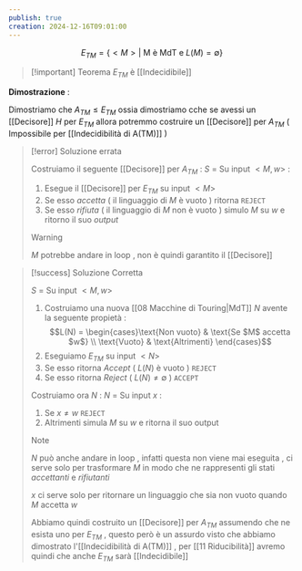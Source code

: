 ```yaml
---
publish: true
creation: 2024-12-16T09:01:00
---
```

$$E_{TM} = \{ <M> | \text{ M è MdT e } L(M) = \emptyset \}$$
>[!important] Teorema
>$E_{TM}$ è [[Indecidibile]]

**Dimostrazione** : 

Dimostriamo che $A_{TM} \leq E_{TM}$ ossia dimostriamo cche se avessi un [[Decisore]] $H$ per $E_{TM}$ allora potremmo costruire un [[Decisore]] per $A_{TM}$ ( Impossibile per [[Indecidibilità di A(TM)]] ) 

>[!error] Soluzione errata 
>
>Costruiamo il seguente [[Decisore]] per $A_{TM}$ :
>$S$ = Su input $<M,w>$ : 
>1. Esegue il [[Decisore]] per $E_{TM}$ su input $<M>$
>2. Se esso *accetta* ( il linguaggio di $M$ è vuoto ) ritorna `REJECT` 
>3. Se esso *rifiuta* ( il linguaggio di $M$ non è vuoto ) simulo $M$ su $w$ e ritorno il suo *output*
>>[!warning] 
>>$M$ potrebbe andare in loop , non è quindi garantito il [[Decisore]]

>[!success] Soluzione Corretta 
>
>$S$ = Su input $<M,w>$ 
>1. Costruiamo una nuova [[08 Macchine di Touring|MdT]] $N$ avente la seguente propietà :
>   $$L(N) = \begin{cases}\text{Non vuoto} & \text{Se $M$ accetta $w$} \\ \text{Vuoto} & \text{Altrimenti} \end{cases}$$
>2. Eseguiamo $E_{TM}$ su input $<N>$
>3. Se esso ritorna *Accept* ( $L(N)$ è vuoto ) `REJECT`
>4. Se esso ritorna *Reject* ( $L(N) \neq \emptyset$ ) `ACCEPT`
>
>Costruiamo ora $N$ :
>$N$ = Su input $x$ :
>1. Se $x \neq w$ `REJECT`
>2. Altrimenti simula $M$ su $w$ e ritorna il suo output
>
>>[!note] 
>>$N$ può anche andare in loop , infatti questa non viene mai eseguita , ci serve solo per trasformare $M$ in modo che ne rappresenti gli stati *accettanti* e *rifiutanti* 
>>
>>$x$ ci serve solo per ritornare un linguaggio che sia non vuoto quando $M$ accetta $w$
>
>Abbiamo quindi costruito un [[Decisore]] per $A_{TM}$ assumendo che ne esista uno per $E_{TM}$ , questo però è un assurdo visto che abbiamo dimostrato l'[[Indecidibilità di A(TM)]] , per [[11 Riducibilità]] avremo quindi che anche $E_{TM}$ sarà [[Indecidibile]]





